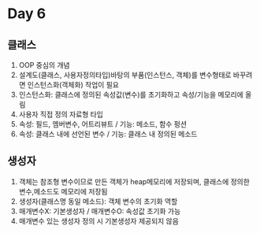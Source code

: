 # Day 6
## 클래스
1. OOP 중심의 개념
2. 설계도(클래스, 사용자정의타입)바탕의 부품(인스턴스, 객체)를 변수형태로 바꾸려면 인스턴스화(객체화) 작업이 필요
3. 인스턴스화: 클래스에 정의된 속성값(변수)를 초기화하고 속성/기능을 메모리에 올림
4. 사용자 직접 정의 자료형 타입
5. 속성: 필드, 멤버변수, 어트리뷰트 / 기능: 메소드, 함수 펑션
6. 속성: 클래스 내에 선언된 변수 / 기능: 클래스 내 정의된 메소드

## 생성자
1. 객체는 참조형 변수이므로 만든 객체가 heap메모리에 저장되며, 클래스에 정의한 변수,메소드도 메모리에 저장됨
2. 생성자(클래스명 동일 메소드): 객체 변수의 초기화 역할
3. 매개변수X: 기본생성자 / 매개변수O: 속성값 초기화 가능
4. 매개변수 있는 생성자 정의 시 기본생성자 제공되지 않음
